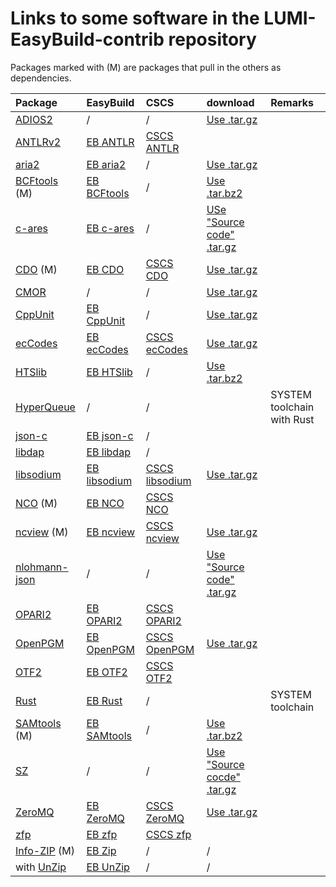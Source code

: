 # Links to some software in the LUMI-EasyBuild-contrib repository

Packages marked with (M) are packages that pull in the others as dependencies.

| Package | EasyBuild | CSCS | download | Remarks |
|:--------|:----------|:-----|:---------|:--------|
| [ADIOS2](https://adios2.readthedocs.io/) | / | / | [Use .tar.gz](https://adios2.readthedocs.io/) |  |
| [ANTLRv2](https://www.antlr2.org/) | [EB ANTLR](https://github.com/easybuilders/easybuild-easyconfigs/tree/main/easybuild/easyconfigs/a/ANTLR) | [CSCS ANTLR](https://github.com/eth-cscs/production/tree/master/easybuild/easyconfigs/a/ANTLR) |
| [aria2](https://aria2.github.io/) | [EB aria2](https://github.com/easybuilders/easybuild-easyconfigs/tree/develop/easybuild/easyconfigs/a/aria2) | / | [Use .tar.gz](https://github.com/aria2/aria2/releases) |
| [BCFtools](http://www.htslib.org/) (M) | [EB BCFtools](https://github.com/easybuilders/easybuild-easyconfigs/tree/develop/easybuild/easyconfigs/b/BCFtools) | / | [Use .tar.bz2](https://github.com/samtools/bcftools/releases) |
| [c-ares](https://c-ares.org/) | [EB c-ares](https://github.com/easybuilders/easybuild-easyconfigs/tree/develop/easybuild/easyconfigs/c/c-ares) | / | [USe "Source code" .tar.gz](https://github.com/c-ares/c-ares/releases) |
| [CDO](https://code.mpimet.mpg.de/projects/cdo/files) (M) | [EB CDO](https://github.com/easybuilders/easybuild-easyconfigs/tree/main/easybuild/easyconfigs/c/CDO) | [CSCS CDO](https://github.com/eth-cscs/production/tree/master/easybuild/easyconfigs/c/CDO) | [Use .tar.gz](https://code.mpimet.mpg.de/projects/cdo/files) |
| [CMOR](https://github.com/PCMDI/cmor/releases) | / | / | [Use .tar.gz](https://github.com/PCMDI/cmor/releases) |
| [CppUnit](https://freedesktop.org/wiki/Software/cppunit/)| [EB CppUnit](https://github.com/easybuilders/easybuild-easyconfigs/tree/develop/easybuild/easyconfigs/c/CppUnit) | / | [Use .tar.gz](https://dev-www.libreoffice.org/src/) |
| [ecCodes](https://confluence.ecmwf.int/display/ECC/Releases) | [EB ecCodes](https://github.com/easybuilders/easybuild-easyconfigs/tree/main/easybuild/easyconfigs/e/ecCodes) | [CSCS ecCodes](https://github.com/eth-cscs/production/tree/master/easybuild/easyconfigs/e/ecCodes) | [Use .tar.gz](https://confluence.ecmwf.int/display/ECC/Releases) |
| [HTSlib](http://www.htslib.org/) | [EB HTSlib](https://github.com/easybuilders/easybuild-easyconfigs/tree/develop/easybuild/easyconfigs/h/HTSlib) | / | [Use .tar.bz2](https://github.com/samtools/htslib/releases) |
| [HyperQueue](https://it4innovations.github.io/hyperqueue/stable/) | / | / |  | SYSTEM toolchain with Rust |
| [json-c](https://github.com/json-c/json-c/tags) | [EB json-c](https://github.com/easybuilders/easybuild-easyconfigs/tree/develop/easybuild/easyconfigs/j/json-c) | / | 
| [libdap](https://www.opendap.org/pub/source/) | [EB libdap](https://github.com/easybuilders/easybuild-easyconfigs/tree/develop/easybuild/easyconfigs/l/libdap) | / |
| [libsodium](https://doc.libsodium.org/) | [EB libsodium](https://github.com/easybuilders/easybuild-easyconfigs/tree/develop/easybuild/easyconfigs/l/libsodium) | [CSCS libsodium](https://github.com/eth-cscs/production/tree/master/easybuild/easyconfigs/l/libsodium) | [Use .tar.gz](https://download.libsodium.org/libsodium/releases/) |  |
| [NCO](https://github.com/nco/nco/releases) (M) | [EB NCO](https://github.com/easybuilders/easybuild-easyconfigs/tree/main/easybuild/easyconfigs/n/NCO) | [CSCS NCO](https://github.com/eth-cscs/production/tree/master/easybuild/easyconfigs/n/NCO) |
|[ncview](https://cirrus.ucsd.edu/ncview/) (M) | [EB ncview](https://github.com/easybuilders/easybuild-easyconfigs/tree/main/easybuild/easyconfigs/n/ncview) | [CSCS ncview](https://github.com/easybuilders/easybuild-easyconfigs/tree/main/easybuild/easyconfigs/n/ncview) | [Use .tar.gz](https://cirrus.ucsd.edu/~pierce/ncview/) |
| [nlohmann-json](https://json.nlohmann.me/) | / | / | [Use "Source code" .tar.gz](https://github.com/nlohmann/json/releases) |  |
| [OPARI2](https://www.vi-hps.org/tools/opari2.html) | [EB OPARI2](https://github.com/easybuilders/easybuild-easyconfigs/tree/develop/easybuild/easyconfigs/o/OPARI2) | [CSCS OPARI2](https://github.com/eth-cscs/production/tree/master/easybuild/easyconfigs/o/OPARI2) |
| [OpenPGM](https://code.google.com/p/openpgm/) | [EB OpenPGM](https://github.com/easybuilders/easybuild-easyconfigs/tree/develop/easybuild/easyconfigs/o/OpenPGM) | [CSCS OpenPGM](https://github.com/eth-cscs/production/tree/master/easybuild/easyconfigs/o/OpenPGM) | [Use .tar.gz](https://code.google.com/archive/p/openpgm/downloads) |  |
| [OTF2](https://www.vi-hps.org/projects/score-p/) | [EB OTF2](https://github.com/easybuilders/easybuild-easyconfigs/tree/develop/easybuild/easyconfigs/o/OTF2) | [CSCS OTF2](https://github.com/eth-cscs/production/tree/master/easybuild/easyconfigs/o/OTF2) | 
| [Rust](https://www.rust-lang.org) | [EB Rust](https://github.com/easybuilders/easybuild-easyconfigs/tree/develop/easybuild/easyconfigs/r/Rust) | / |  | SYSTEM toolchain |
| [SAMtools](http://www.htslib.org/) (M) | [EB SAMtools](https://github.com/easybuilders/easybuild-easyconfigs/tree/develop/easybuild/easyconfigs/s/SAMtools) | / | [Use .tar.bz2](https://github.com/samtools/samtools/releases) |
| [SZ](https://szcompressor.org/) | / | / | [Use "Source cocde" .tar.gz](https://github.com/szcompressor/SZ/releases) |  |
| [ZeroMQ](https://www.zeromq.org/) | [EB ZeroMQ](https://github.com/easybuilders/easybuild-easyconfigs/tree/develop/easybuild/easyconfigs/z/ZeroMQ) | [CSCS ZeroMQ](https://github.com/eth-cscs/production/tree/master/easybuild/easyconfigs/z/ZeroMQ) | [Use .tar.gz](https://github.com/zeromq/libzmq/releases/) |  |
| [zfp](https://computing.llnl.gov/projects/zfp) | [EB zfp](https://github.com/easybuilders/easybuild-easyconfigs/tree/develop/easybuild/easyconfigs/z/zfp) | [CSCS zfp](https://github.com/eth-cscs/production/tree/master/easybuild/easyconfigs/z/zfp) | 
| [Info-ZIP](https://infozip.sourceforge.net/Zip.html) (M) | [EB Zip](https://github.com/easybuilders/easybuild-easyconfigs/tree/develop/easybuild/easyconfigs/z/Zip) | / | / |
| with [UnZip](https://infozip.sourceforge.net/UnZip.html) | [EB UnZip](https://github.com/easybuilders/easybuild-easyconfigs/tree/develop/easybuild/easyconfigs/u/UnZip) | / | / |
